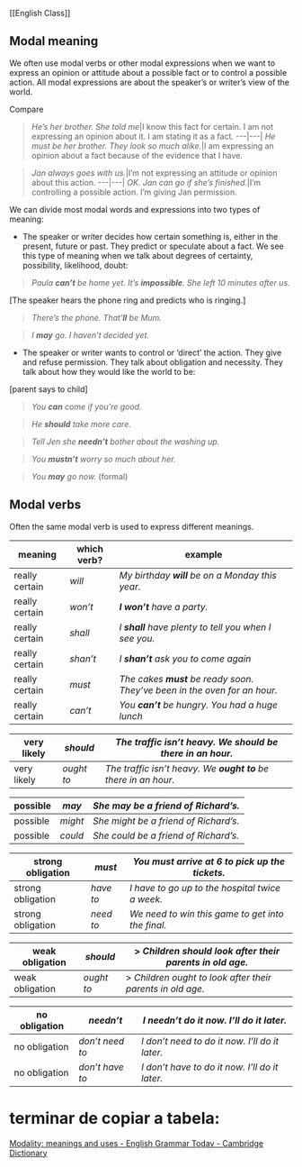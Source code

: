 [[English Class]]


## Modal meaning

We often use modal verbs or other modal expressions when we want to express an opinion or attitude about a possible fact or to control a possible action. All modal expressions are about the speaker’s or writer’s view of the world.

Compare



> _He’s her brother. She told me_|I know this fact for certain. I am not expressing an opinion about it. I am stating it as a fact.
---|---|
>_He must be her brother. They look so much alike._|I am expressing an opinion about a fact because of the evidence that I have.

> _Jan always goes with us._|I’m not expressing an attitude or opinion about this action.
---|---|
> _OK. Jan can go if she’s finished._|I’m controlling a possible action. I’m giving Jan permission.

We can divide most modal words and expressions into two types of meaning:

-   The speaker or writer decides how certain something is, either in the present, future or past. They predict or speculate about a fact. We see this type of meaning when we talk about degrees of certainty, possibility, likelihood, doubt:
    

> _Paula **can’t** be home yet. It’s **impossible**. She left 10 minutes after us._

[The speaker hears the phone ring and predicts who is ringing.]

> _There’s the phone. That’**ll** be Mum._

> _I **may** go. I haven’t decided yet._

-   The speaker or writer wants to control or ‘direct’ the action. They give and refuse permission. They talk about obligation and necessity. They talk about how they would like the world to be:
    

[parent says to child]

> _You **can** come if you’re good._

> _He **should** take more care._

> _Tell Jen she **needn’t** bother about the washing up._

> _You **mustn’t** worry so much about her._

> _You **may** go now._ (formal)

## Modal verbs

Often the same modal verb is used to express different meanings.

meaning|which verb?|example
---|---|---
really certain|_will_|_My birthday **will** be on a Monday this year._
really certain|_won’t_| _**I won’t** have a party._
really certain|_shall_|_I **shall** have plenty to tell you when I see you._
really certain|_shan’t_|_I **shan’t** ask you to come again_
really certain|_must_|_The cakes **must** be ready soon. They’ve been in the oven for an hour._
really certain|_can’t_|_You **can’t** be hungry. You had a huge lunch_


very likely|_should_|_The traffic isn’t heavy. We **should** be there in an hour._
---|---|---
very likely|_ought to_|_The traffic isn’t heavy. We **ought to** be there in an hour._

possible|_may_|_She may be a friend of Richard’s._
---|---|---
possible|_might_|_She might be a friend of Richard’s._
possible|_could_|_She could be a friend of Richard’s._

strong obligation|_must_|_You must arrive at 6 to pick up the tickets._
---|---|---
strong obligation|_have to_|_I have to go up to the hospital twice a week._
strong obligation|_need to_|_We need to win this game to get into the final._

weak obligation|_should_|> _Children should look after their parents in old age._
---|---|---
weak obligation|_ought to_|> _Children ought to look after their parents in old age._


no obligation|_needn’t_| _I needn’t do it now. I’ll do it later._
---|---|---
no obligation|_don’t need to_| _I don’t need to do it now. I’ll do it later._
no obligation|_don’t have to_|_I don’t have to do it now. I’ll do it later._

# terminar de copiar a tabela:

[Modality: meanings and uses - English Grammar Today - Cambridge Dictionary](https://dictionary.cambridge.org/pt/gramatica/gramatica-britanica/modality-meanings-and-uses)


